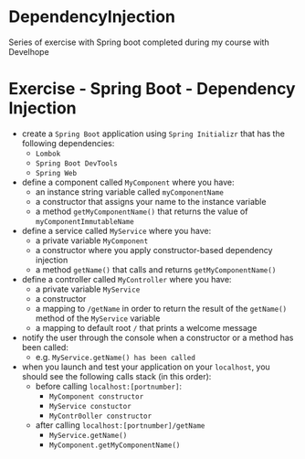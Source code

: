 # DependencyInjection

Series of exercise with Spring boot completed during my course with Develhope

# Exercise - Spring Boot - Dependency Injection
* create a `Spring Boot` application using `Spring Initializr` that has the following dependencies:
  * `Lombok`
  * `Spring Boot DevTools`
  * `Spring Web`
* define a component called `MyComponent` where you have:
  * an instance string variable called `myComponentName`
  * a constructor that assigns your name to the instance variable
  * a method `getMyComponentName()` that returns the value of `myComponentImmutableName`
* define a service called `MyService` where you have:
  * a private variable `MyComponent`
  * a constructor where you apply constructor-based dependency injection
  * a method `getName()` that calls and returns `getMyComponentName()`
* define a controller called `MyController` where you have:
  * a private variable `MyService`
  * a constructor
  * a mapping to `/getName` in order to return the result of the `getName()` method of the `MyService` variable
  * a mapping to default root `/` that prints a welcome message
* notify the user through the console when a constructor or a method has been called:
  * e.g. `MyService.getName() has been called`
* when you launch and test your application on your `localhost`, you should see the following calls stack (in this order):
  * before calling `localhost:[portnumber]`:
    * `MyComponent constructor`
    * `MyService constuctor`
    * `MyContr0oller constructor`
  * after calling `localhost:[portnumber]/getName`
    * `MyService.getName()`
    * `MyComponent.getMyComponentName()`
